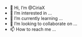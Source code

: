 - 👋 Hi, I’m @CiriaX
- 👀 I’m interested in ...
- 🌱 I’m currently learning ...
- 💞️ I’m looking to collaborate on ...
- 📫 How to reach me ...

<!---
CiriaX/CiriaX is a ✨ special ✨ repository because its `README.md` (this file) appears on your GitHub profile.
You can click the Preview link to take a look at your changes.
--->
